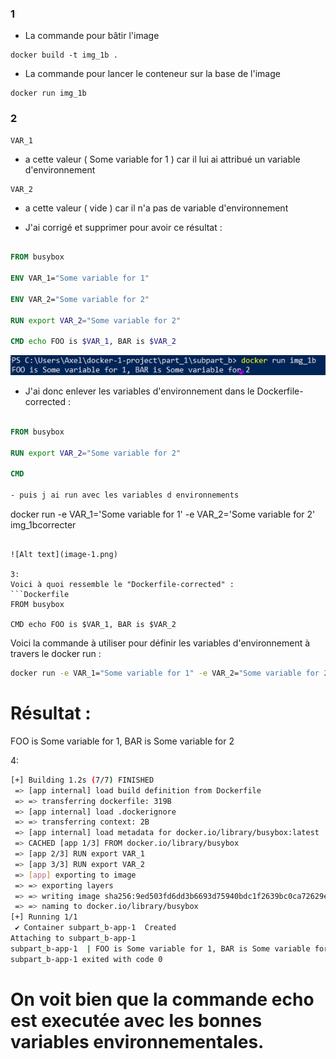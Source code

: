### 1

- La commande pour bâtir l'image

```
docker build -t img_1b . 
```


- La commande pour lancer le conteneur sur la base de l'image

```
docker run img_1b 
```
### 2

```
VAR_1
```
- a cette valeur ( Some variable for 1 ) car il lui ai attribué un variable d'environnement

```
VAR_2
```
- a cette valeur ( vide ) car il n'a pas de variable d'environnement

- J'ai corrigé et supprimer pour avoir ce résultat :

```Dockerfile

FROM busybox

ENV VAR_1="Some variable for 1"

ENV VAR_2="Some variable for 2"

RUN export VAR_2="Some variable for 2"

CMD echo FOO is $VAR_1, BAR is $VAR_2
```

![Alt text](image.png)


- J'ai donc enlever les variables d'environnement dans le Dockerfile-corrected :
```Dockerfile

FROM busybox

RUN export VAR_2="Some variable for 2"

CMD 

- puis j ai run avec les variables d environnements
```
docker run -e VAR_1='Some variable for 1' -e VAR_2='Some variable for 2' img_1bcorrecter
```

![Alt text](image-1.png)

3:
Voici à quoi ressemble le "Dockerfile-corrected" :
```Dockerfile
FROM busybox

CMD echo FOO is $VAR_1, BAR is $VAR_2
``` 

Voici la commande à utiliser pour définir les variables d'environnement à travers le docker run :
```bash
docker run -e VAR_1="Some variable for 1" -e VAR_2="Some variable for 2" img_1bcorrected
```

# Résultat : 
FOO is Some variable for 1, BAR is Some variable for 2

4:
```bash
[+] Building 1.2s (7/7) FINISHED
 => [app internal] load build definition from Dockerfile                                                                                                                    0.0s
 => => transferring dockerfile: 319B                                                                                                                                        0.0s
 => [app internal] load .dockerignore                                                                                                                                       0.0s
 => => transferring context: 2B                                                                                                                                             0.0s
 => [app internal] load metadata for docker.io/library/busybox:latest                                                                                                       0.0s
 => CACHED [app 1/3] FROM docker.io/library/busybox                                                                                                                         0.0s
 => [app 2/3] RUN export VAR_1                                                                                                                                              0.4s
 => [app 3/3] RUN export VAR_2                                                                                                                                              0.5s
 => [app] exporting to image                                                                                                                                                0.1s
 => => exporting layers                                                                                                                                                     0.1s
 => => writing image sha256:9ed503fd6dd3b6693d75940bdc1f2639bc0ca72629e043242c5343f049820ec3                                                                                0.0s
 => => naming to docker.io/library/busybox                                                                                                                                  0.0s
[+] Running 1/1
 ✔ Container subpart_b-app-1  Created                                                                                                                                       0.1s
Attaching to subpart_b-app-1
subpart_b-app-1  | FOO is Some variable for 1, BAR is Some variable for 2
subpart_b-app-1 exited with code 0
```

# On voit bien que la commande echo est executée avec les bonnes variables environnementales.